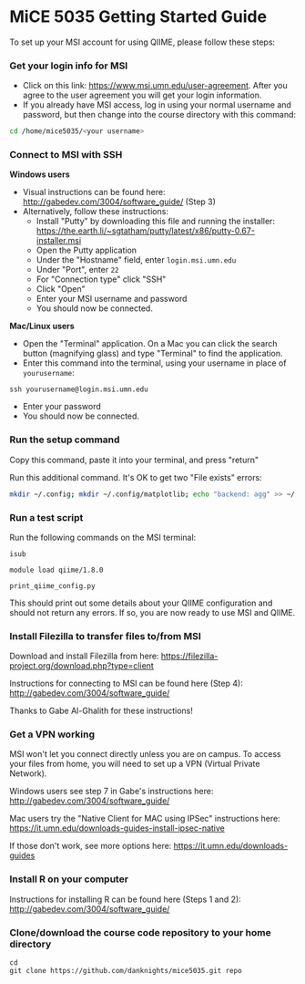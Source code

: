 # MiCE 5035 Getting Started Guide

To set up your MSI account for using QIIME, please follow these steps:

### Get your login info for MSI

  * Click on this link: https://www.msi.umn.edu/user-agreement. After you agree to the user agreement you will get your login information. 
  * If you already have MSI access, log in using your normal username and password, but then change into the course directory with this command:
  ```bash
  cd /home/mice5035/<your username>
  ```

### Connect to MSI with SSH

**Windows users**
  * Visual instructions can be found here: http://gabedev.com/3004/software_guide/ (Step 3)
  * Alternatively, follow these instructions:
    * Install "Putty" by downloading this file and running the installer:
https://the.earth.li/~sgtatham/putty/latest/x86/putty-0.67-installer.msi
    * Open the Putty application
    * Under the "Hostname" field, enter `login.msi.umn.edu`
    * Under "Port", enter `22`
    * For "Connection type" click "SSH"
    * Click "Open"
    * Enter your MSI username and password
    * You should now be connected.


**Mac/Linux users**

  * Open the "Terminal" application. On a Mac you can click the search button (magnifying glass) and type "Terminal" to find the application.
  * Enter this command into the terminal, using your username in place of `yourusername`:

`ssh yourusername@login.msi.umn.edu`
 
 * Enter your password
  * You should now be connected.

### Run the setup command
Copy this command, paste it into your terminal, and press "return"

Run this additional command. It's OK to get two "File exists" errors:
```bash
mkdir ~/.config; mkdir ~/.config/matplotlib; echo "backend: agg" >> ~/.config/matplotlib/matplotlibrc
```

### Run a test script
Run the following commands on the MSI terminal:

`isub`

`module load qiime/1.8.0`

`print_qiime_config.py`


This should print out some details about your QIIME configuration and should not return any errors. If so, you are now ready to use MSI and QIIME.

### Install Filezilla to transfer files to/from MSI
Download and install Filezilla from here: https://filezilla-project.org/download.php?type=client

Instructions for connecting to MSI can be found here (Step 4): http://gabedev.com/3004/software_guide/

Thanks to Gabe Al-Ghalith for these instructions!

### Get a VPN working
MSI won't let you connect directly unless you are on campus. To access your files from home, you will need to set up a VPN (Virtual Private Network). 

Windows users see step 7 in Gabe's instructions here: http://gabedev.com/3004/software_guide/

Mac users try the "Native Client for MAC using IPSec" instructions here: https://it.umn.edu/downloads-guides-install-ipsec-native

If those don't work, see more options here: https://it.umn.edu/downloads-guides

### Install R on your computer
Instructions for installing R can be found here (Steps 1 and 2): http://gabedev.com/3004/software_guide/

### Clone/download the course code repository to your home directory
```
cd
git clone https://github.com/danknights/mice5035.git repo
```
